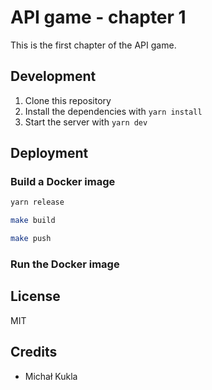 # API game - chapter 1

This is the first chapter of the API game.

## Development

1. Clone this repository
2. Install the dependencies with `yarn install`
3. Start the server with `yarn dev`

## Deployment

### Build a Docker image

```bash
yarn release
```
```bash
make build
```
```bash
make push
```

### Run the Docker image



## License

MIT

## Credits

 - Michał Kukla
